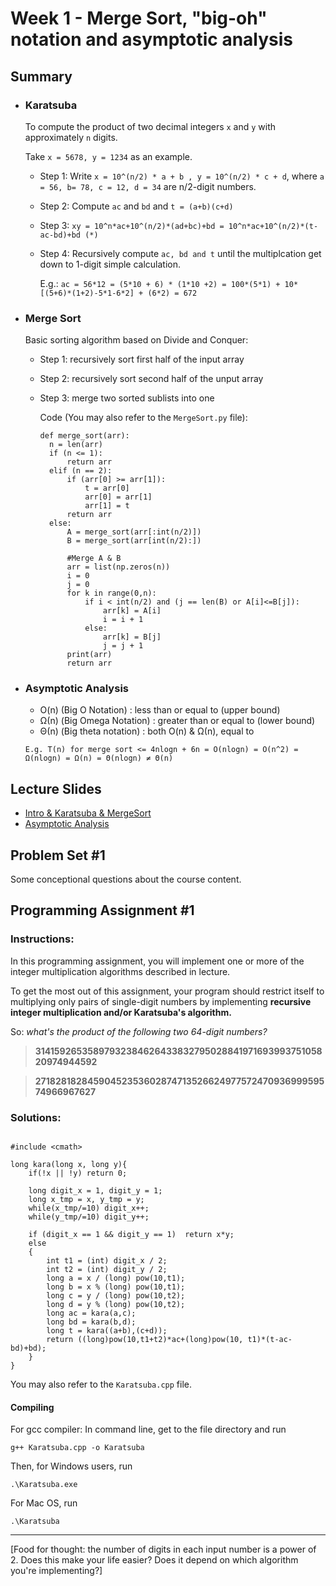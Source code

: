# Week 1 - Merge Sort, "big-oh" notation and asymptotic analysis

## Summary
+ ### Karatsuba
  To compute the product of two decimal integers `x` and `y` with approximately `n` digits.
  
  Take `x = 5678, y = 1234` as an example.
  
  + Step 1: Write `x = 10^(n/2) * a + b , y = 10^(n/2) * c + d`, where `a = 56, b= 78, c = 12, d = 34` are n/2-digit numbers.
  + Step 2: Compute `ac` and `bd` and `t = (a+b)(c+d)` 
  + Step 3: `xy = 10^n*ac+10^(n/2)*(ad+bc)+bd = 10^n*ac+10^(n/2)*(t-ac-bd)+bd (*)`
  + Step 4: Recursively compute `ac, bd and t` until the multiplcation get down to 1-digit simple calculation.
  
    E.g.: `ac = 56*12 = (5*10 + 6) * (1*10 +2) = 100*(5*1) + 10*[(5+6)*(1+2)-5*1-6*2] + (6*2) = 672`
+ ### Merge Sort
  Basic sorting algorithm based on Divide and Conquer:
  + Step 1: recursively sort first half of the input array
  + Step 2: recursively sort second half of the unput array
  + Step 3: merge two sorted sublists into one
  
    Code (You may also refer to the `MergeSort.py` file):
    ```
    def merge_sort(arr):
      n = len(arr)
      if (n <= 1):
          return arr
      elif (n == 2):
          if (arr[0] >= arr[1]):
              t = arr[0]
              arr[0] = arr[1]
              arr[1] = t
          return arr
      else:
          A = merge_sort(arr[:int(n/2)])
          B = merge_sort(arr[int(n/2):])

          #Merge A & B
          arr = list(np.zeros(n))
          i = 0
          j = 0
          for k in range(0,n):
              if i < int(n/2) and (j == len(B) or A[i]<=B[j]):
                  arr[k] = A[i]
                  i = i + 1
              else:
                  arr[k] = B[j]
                  j = j + 1
          print(arr)
          return arr
    ```
+ ### Asymptotic Analysis
  + O(n) (Big O Notation) : less than or equal to (upper bound)
  + Ω(n) (Big Omega Notation) : greater than or equal to (lower bound)
  + Θ(n) (Big theta notation) : both O(n) & Ω(n), equal to
  
  `E.g. T(n) for merge sort <= 4nlogn + 6n = O(nlogn) = O(n^2) = Ω(nlogn) = Ω(n) = Θ(nlogn) ≠ Θ(n)`

## Lecture Slides
+ [Intro & Karatsuba & MergeSort]()
+ [Asymptotic Analysis]()

## Problem Set #1

Some conceptional questions about the course content.

## Programming Assignment #1

### Instructions:
In this programming assignment, you will implement one or more of the integer multiplication algorithms described in lecture.

To get the most out of this assignment, your program should restrict itself to multiplying only pairs of single-digit numbers by implementing **recursive integer multiplication and/or Karatsuba's algorithm.**

So: *what's the product of the following two 64-digit numbers?*

> **3141592653589793238462643383279502884197169399375105820974944592**

> **2718281828459045235360287471352662497757247093699959574966967627**

### Solutions:

```

#include <cmath>

long kara(long x, long y){
    if(!x || !y) return 0;

    long digit_x = 1, digit_y = 1;
    long x_tmp = x, y_tmp = y;
    while(x_tmp/=10) digit_x++;
    while(y_tmp/=10) digit_y++;

    if (digit_x == 1 && digit_y == 1)  return x*y;
    else
    {
        int t1 = (int) digit_x / 2;
        int t2 = (int) digit_y / 2;
        long a = x / (long) pow(10,t1);
        long b = x % (long) pow(10,t1);
        long c = y / (long) pow(10,t2);
        long d = y % (long) pow(10,t2);
        long ac = kara(a,c);
        long bd = kara(b,d);
        long t = kara((a+b),(c+d));
        return ((long)pow(10,t1+t2)*ac+(long)pow(10, t1)*(t-ac-bd)+bd);
    }
}

```

You may also refer to the `Karatsuba.cpp` file.

#### Compiling

For gcc compiler:
In command line, get to the file directory and run

```
g++ Karatsuba.cpp -o Karatsuba
```

Then, for Windows users, run
```
.\Karatsuba.exe
```
For Mac OS, run
```
.\Karatsuba
```


---
[Food for thought: the number of digits in each input number is a power of 2. Does this make your life easier? Does it depend on which algorithm you're implementing?]
